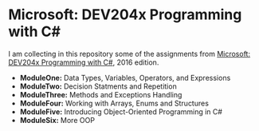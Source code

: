 # Microsoft: DEV204x Programming with C#

I am collecting in this repository some of the assignments from [Microsoft: DEV204x Programming with C#](https://www.edx.org/course/programming-c-microsoft-dev204x-2), 2016 edition.

- **ModuleOne:** Data Types, Variables, Operators, and Expressions
- **ModuleTwo:** Decision Statments and Repetition
- **ModuleThree:** Methods and Exceptions Handling
- **ModuleFour:** Working with Arrays, Enums and Structures
- **ModuleFive:** Introducing Object-Oriented Programming in C#
- **ModuleSix:** More OOP

